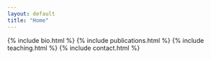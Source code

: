 ```yaml
---
layout: default
title: "Home"
---
```


{% include bio.html %}
{% include publications.html %}
{% include teaching.html %}
{% include contact.html %}
